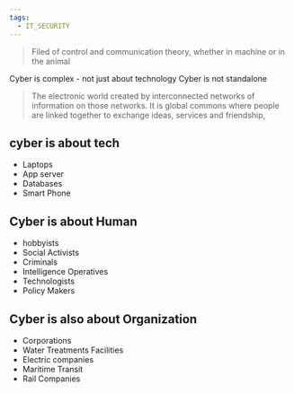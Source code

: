 ```yaml
---
tags:
  - IT_SECURITY
---
```


> Filed of control and communication theory, whether in machine or in the animal

Cyber is complex - not just about technology
Cyber is not standalone
> The electronic world created by interconnected networks of information on those networks. It is global commons where people are linked together to exchange ideas, services and friendship,
## cyber is about tech
* Laptops
* App server 
* Databases
* Smart Phone
## Cyber is about Human
* hobbyists
* Social Activists
* Criminals
* Intelligence Operatives 
* Technologists
* Policy Makers
## Cyber is also about Organization
* Corporations
* Water Treatments Facilities
* Electric companies
* Maritime Transit
* Rail Companies

